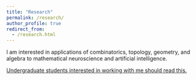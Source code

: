 ```yaml
---
title: "Research"
permalink: /research/
author_profile: true
redirect_from:
  - /research.html
---
```


I am interested in applications of combinatorics, topology, geometry, and algebra to mathematical neuroscience and artificial intelligence.

[Undergraduate students interested in working with me should read this.](/ug-compact)